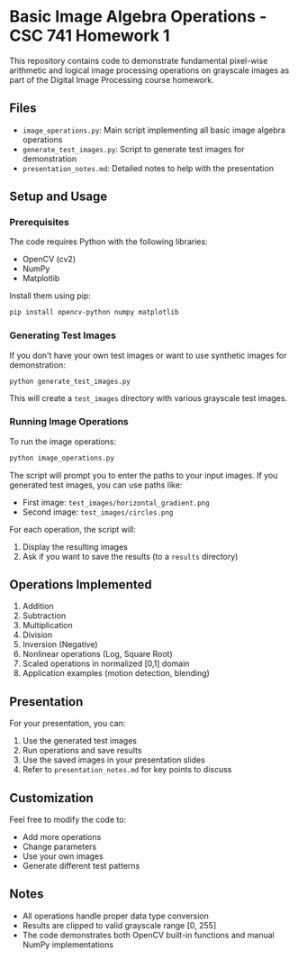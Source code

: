 # Basic Image Algebra Operations - CSC 741 Homework 1

This repository contains code to demonstrate fundamental pixel-wise arithmetic and logical image processing operations on grayscale images as part of the Digital Image Processing course homework.

## Files

- `image_operations.py`: Main script implementing all basic image algebra operations
- `generate_test_images.py`: Script to generate test images for demonstration
- `presentation_notes.md`: Detailed notes to help with the presentation

## Setup and Usage

### Prerequisites

The code requires Python with the following libraries:
- OpenCV (cv2)
- NumPy
- Matplotlib

Install them using pip:

```bash
pip install opencv-python numpy matplotlib
```

### Generating Test Images

If you don't have your own test images or want to use synthetic images for demonstration:

```bash
python generate_test_images.py
```

This will create a `test_images` directory with various grayscale test images.

### Running Image Operations

To run the image operations:

```bash
python image_operations.py
```

The script will prompt you to enter the paths to your input images. If you generated test images, you can use paths like:

- First image: `test_images/horizontal_gradient.png`
- Second image: `test_images/circles.png`

For each operation, the script will:
1. Display the resulting images
2. Ask if you want to save the results (to a `results` directory)

## Operations Implemented

1. Addition
2. Subtraction
3. Multiplication
4. Division
5. Inversion (Negative)
6. Nonlinear operations (Log, Square Root)
7. Scaled operations in normalized [0,1] domain
8. Application examples (motion detection, blending)

## Presentation

For your presentation, you can:

1. Use the generated test images
2. Run operations and save results
3. Use the saved images in your presentation slides
4. Refer to `presentation_notes.md` for key points to discuss

## Customization

Feel free to modify the code to:
- Add more operations
- Change parameters
- Use your own images
- Generate different test patterns

## Notes

- All operations handle proper data type conversion
- Results are clipped to valid grayscale range [0, 255]
- The code demonstrates both OpenCV built-in functions and manual NumPy implementations